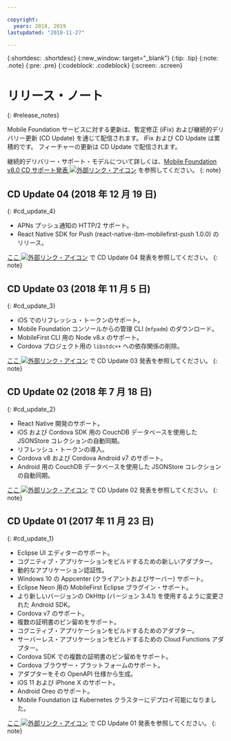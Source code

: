 ```yaml
---

copyright:
  years: 2018, 2019
lastupdated: "2018-11-27"

---
```


{:shortdesc: .shortdesc}
{:new_window: target="_blank"}
{:tip: .tip}
{:note: .note}
{:pre: .pre}
{:codeblock: .codeblock}
{:screen: .screen}

# リリース・ノート
{: #release_notes}

Mobile Foundation サービスに対する更新は、暫定修正 (iFix) および継続的デリバリー更新 (CD Update) を通じて配信されます。 iFix および CD Update は累積的です。 フィーチャーの更新は CD Update で配信されます。

継続的デリバリー・サポート・モデルについて詳しくは、[Mobile Foundation v8.0 CD サポート発表 ![外部リンク・アイコン](../../icons/launch-glyph.svg "外部リンク・アイコン")](https://www-01.ibm.com/common/ssi/ShowDoc.wss?docURL=/common/ssi/rep_ca/0/897/ENUS217-390/index.html&request_locale=en) を参照してください。
{: note}

## CD Update 04 (2018 年 12 月 19 日)
{: #cd_update_4}

* APNs プッシュ通知の HTTP/2 サポート。
* React Native SDK for Push (react-native-ibm-mobilefirst-push 1.0.0) のリリース。

[ここ ![外部リンク・アイコン](../../icons/launch-glyph.svg "外部リンク・アイコン")](https://mobilefirstplatform.ibmcloud.com/blog/2018/12/24/8-0-cd-update-release/) で CD Update 04 発表を参照してください。
{: note}

## CD Update 03 (2018 年 11 月 5 日)
{: #cd_update_3}

* iOS でのリフレッシュ・トークンのサポート。
* Mobile Foundation コンソールからの管理 CLI (`mfpadm`) のダウンロード。
* MobileFirst CLI 用の Node v8.x のサポート。
* Cordova プロジェクト用の `libstdc++` への依存関係の削除。

[ここ ![外部リンク・アイコン](../../icons/launch-glyph.svg "外部リンク・アイコン")](https://mobilefirstplatform.ibmcloud.com/blog/2018/11/15/8-0-cd-update-release/) で CD Update 03 発表を参照してください。
{: note}

## CD Update 02 (2018 年 7 月 18 日)
{: #cd_update_2}

* React Native 開発のサポート。
* iOS および Cordova SDK 用の CouchDB データベースを使用した JSONStore コレクションの自動同期。
* リフレッシュ・トークンの導入。
* Cordova v8 および Cordova Android v7 のサポート。
* Android 用の CouchDB データベースを使用した JSONStore コレクションの自動同期。

[ここ ![外部リンク・アイコン](../../icons/launch-glyph.svg "外部リンク・アイコン")](https://mobilefirstplatform.ibmcloud.com/blog/2018/07/24/8-0-cd-update-release/) で CD Update 02 発表を参照してください。
{: note}

## CD Update 01 (2017 年 11 月 23 日)
{: #cd_update_1}

* Eclipse UI エディターのサポート。
* コグニティブ・アプリケーションをビルドするための新しいアダプター。
* 動的なアプリケーション認証性。
* Windows 10 の Appcenter (クライアントおよびサーバー) サポート。
* Eclipse Neon 用の MobileFirst Eclipse プラグイン・サポート。
* より新しいバージョンの OkHttp (バージョン 3.4.1) を使用するように変更された Android SDK。
* Cordova v7 のサポート。
* 複数の証明書のピン留めをサポート。
* コグニティブ・アプリケーションをビルドするためのアダプター。
* サーバーレス・アプリケーションをビルドするための Cloud Functions アダプター。
* Cordova SDK での複数の証明書のピン留めをサポート。
* Cordova ブラウザー・プラットフォームのサポート。
* アダプターをその OpenAPI 仕様から生成。
* iOS 11 および iPhone X のサポート。
* Android Oreo のサポート。
* Mobile Foundation は Kubernetes クラスターにデプロイ可能になりました。


[ここ ![外部リンク・アイコン](../../icons/launch-glyph.svg "外部リンク・アイコン")](https://mobilefirstplatform.ibmcloud.com/blog/2017/11/27/8-0-cd-update-release/) で CD Update 01 発表を参照してください。
{: note}

